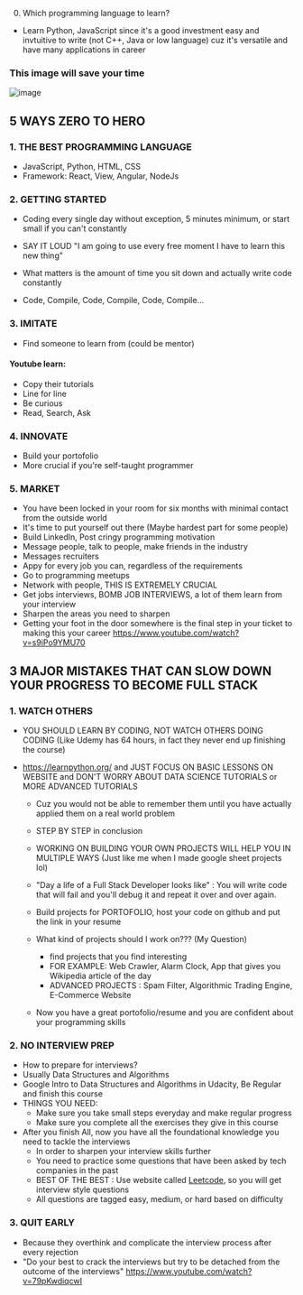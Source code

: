 0. Which programming language to learn?
- Learn Python, JavaScript since it's a good investment easy and invtuitive to write (not C++, Java or low language) cuz it's versatile and have many applications in career

### This image will save your time
![image](https://user-images.githubusercontent.com/105960343/177010576-cf18252d-5f72-4561-b044-d3e723ff4403.png)

## 5 WAYS ZERO TO HERO
### 1. THE BEST PROGRAMMING LANGUAGE
- JavaScript, Python, HTML, CSS
- Framework: React, View, Angular, NodeJs
### 2. GETTING STARTED
- Coding every single day without exception, 5 minutes minimum, or start small if you can't constantly
- SAY IT LOUD "I am going to use every free moment I have to learn this new thing"

- What matters is the amount of time you sit down and actually write code constantly 
- Code, Compile, Code, Compile, Code, Compile...
### 3. IMITATE
- Find someone to learn from (could be mentor)

#### Youtube learn:
- Copy their tutorials
- Line for line
- Be curious
- Read, Search, Ask

### 4. INNOVATE
- Build your portofolio
- More crucial if you're self-taught programmer
### 5. MARKET
  - You have been locked in your room for six months with minimal contact from the outside world
  - It's time to put yourself out there (Maybe hardest part for some people)
  - Build LinkedIn, Post cringy programming motivation
  - Message people, talk to people, make friends in the industry
  - Messages recruiters
  - Appy for every job you can, regardless of the requirements
  - Go to programming meetups
  - Network with people, THIS IS EXTREMELY CRUCIAL
  - Get jobs interviews, BOMB JOB INTERVIEWS, a lot of them learn from your interview
  - Sharpen the areas you need to sharpen
  - Getting your foot in the door somewhere is the final step in your ticket to making this your career
https://www.youtube.com/watch?v=s9iPo9YMU70

## 3 MAJOR MISTAKES THAT CAN SLOW DOWN YOUR PROGRESS TO BECOME FULL STACK
### 1. WATCH OTHERS
- YOU SHOULD LEARN BY CODING, NOT WATCH OTHERS DOING CODING (Like Udemy has 64 hours, in fact they never end up finishing the course)

- https://learnpython.org/ and JUST FOCUS ON BASIC LESSONS ON WEBSITE and DON'T WORRY ABOUT DATA SCIENCE TUTORIALS or MORE ADVANCED TUTORIALS
  - Cuz you would not be able to remember them until you have actually applied them on a real world problem
  - STEP BY STEP in conclusion
  - WORKING ON BUILDING YOUR OWN PROJECTS WILL HELP YOU IN MULTIPLE WAYS (Just like me when I made google sheet projects lol)
  - "Day a life of a Full Stack Developer looks like" : You will write code that will fail and you'll debug it and repeat it over and over again.
  - Build projects for PORTOFOLIO, host your code on github and put the link in your resume

  - What kind of projects should I work on??? (My Question)
    - find projects that you find interesting
    - FOR EXAMPLE: Web Crawler, Alarm Clock, App that gives you Wikipedia article of the day
    - ADVANCED PROJECTS : Spam Filter, Algorithmic Trading Engine, E-Commerce Website
  - Now you have a great portofolio/resume and you are confident about your programming skills
### 2. NO INTERVIEW PREP
- How to prepare for interviews?
- Usually Data Structures and Algorithms
- Google Intro to Data Structures and Algorithms in Udacity, Be Regular and finish this course
- THINGS YOU NEED:
  - Make sure you take small steps everyday and make regular progress
  - Make sure you complete all the exercises they give in this course
- After you finish All, now you have all the foundational knowledge you need to tackle the interviews
  - In order to sharpen your interview skills further
  - You need to practice some questions that have been asked by tech companies in the past
  - BEST OF THE BEST : Use website called [Leetcode](https://leetcode.com/), so you will get interview style questions
  - All questions are tagged easy, medium, or hard based on difficulty
### 3. QUIT EARLY
- Because they overthink and complicate the interview process after every rejection
- "Do your best to crack the interviews but try to be detached from the outcome of the interviews"
https://www.youtube.com/watch?v=79pKwdiqcwI
